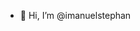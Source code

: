 - 👋 Hi, I’m @imanuelstephan


<!---
imanuelstephan/imanuelstephan is a ✨ special ✨ repository because its `README.md` (this file) appears on your GitHub profile.
You can click the Preview link to take a look at your changes.
--->
